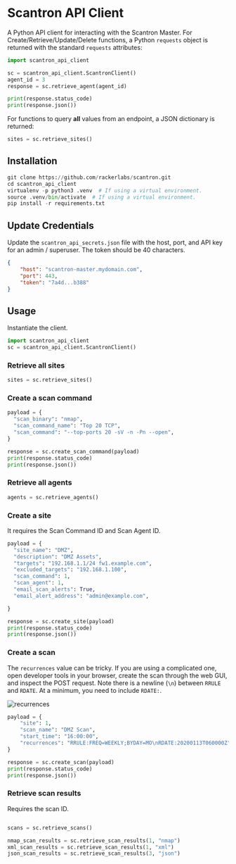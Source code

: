 # Scantron API Client

A Python API client for interacting with the Scantron Master.  For Create/Retrieve/Update/Delete functions, a Python
`requests` object is returned with the standard `requests` attributes:

```python
import scantron_api_client

sc = scantron_api_client.ScantronClient()
agent_id = 3
response = sc.retrieve_agent(agent_id)

print(response.status_code)
print(response.json())
```

For functions to query **all** values from an endpoint, a JSON dictionary is returned:

```python
sites = sc.retrieve_sites()
```

## Installation

```python
git clone https://github.com/rackerlabs/scantron.git
cd scantron_api_client
virtualenv -p python3 .venv  # If using a virtual environment.
source .venv/bin/activate  # If using a virtual environment.
pip install -r requirements.txt
```

## Update Credentials

Update the `scantron_api_secrets.json` file with the host, port, and API key for an admin / superuser.  The token should
be 40 characters.

```json
{
    "host": "scantron-master.mydomain.com",
    "port": 443,
    "token": "7a4d...b388"
}
```

## Usage

Instantiate the client.

```python
import scantron_api_client
sc = scantron_api_client.ScantronClient()
```

### Retrieve all sites

```python
sites = sc.retrieve_sites()
```

### Create a scan command

```python
payload = {
  "scan_binary": "nmap",
  "scan_command_name": "Top 20 TCP",
  "scan_command": "--top-ports 20 -sV -n -Pn --open",
}

response = sc.create_scan_command(payload)
print(response.status_code)
print(response.json())
```

### Retrieve all agents

```python
agents = sc.retrieve_agents()
```

### Create a site

It requires the Scan Command ID and Scan Agent ID.

```python
payload = {
  "site_name": "DMZ",
  "description": "DMZ Assets",
  "targets": "192.168.1.1/24 fw1.example.com",
  "excluded_targets": "192.168.1.100",
  "scan_command": 1,
  "scan_agent": 1,
  "email_scan_alerts": True,
  "email_alert_address": "admin@example.com",

}

response = sc.create_site(payload)
print(response.status_code)
print(response.json())
```

### Create a scan

The `recurrences` value can be tricky.  If you are using a complicated one, open developer tools in your browser, create
the scan through the web GUI, and inspect the POST request.  Note there is a newline (`\n`) between `RRULE` and `RDATE`.
At a minimum, you need to include `RDATE:`.

![recurrences](recurrences.png)

```python
payload = {
    "site": 1,
    "scan_name": "DMZ Scan",
    "start_time": "16:00:00",
    "recurrences": "RRULE:FREQ=WEEKLY;BYDAY=MO\nRDATE:20200113T060000Z",
}

response = sc.create_scan(payload)
print(response.status_code)
print(response.json())
```

### Retrieve scan results

Requires the scan ID.

```python

scans = sc.retrieve_scans()

nmap_scan_results = sc.retrieve_scan_results(1, "nmap")
xml_scan_results = sc.retrieve_scan_results(1, "xml")
json_scan_results = sc.retrieve_scan_results(3, "json")
```

